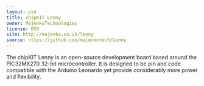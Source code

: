 ```yaml
---
layout: pid
title: chipKIT Lenny
owner: MajenkoTechnologies
license: BSD
site: http://majenko.co.uk/lenny
source: https://github.com/majenkotech/Lenny
---
```

The chipKIT Lenny is an open-source development board based around the
PIC32MX270 32-bit microcontroller. It is designed to be pin and code
compatible with the Arduino Leonardo yet provide considerably more power
and flexibility.
